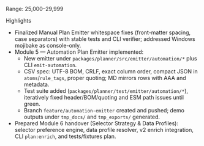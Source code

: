 Range: 25,000–29,999

Highlights

- Finalized Manual Plan Emitter whitespace fixes (front-matter spacing, case separators) with stable tests and CLI verifier; addressed Windows mojibake as console-only.
- Module 5 — Automation Plan Emitter implemented:
  - New emitter under `packages/planner/src/emitter/automation/*` plus CLI `emit-automation`.
  - CSV spec: UTF-8 BOM, CRLF, exact column order, compact JSON in `atoms`/`rule_tags`, proper quoting; MD mirrors rows with AAA and metadata.
  - Test suite added (`packages/planner/test/emitter/automation/*`), iteratively fixed header/BOM/quoting and ESM path issues until green.
  - Branch `feature/automation-emitter` created and pushed; demo outputs under `tmp_docs/` and `tmp_exports/` generated.
- Prepared Module 6 handover (Selector Strategy & Data Profiles): selector preference engine, data profile resolver, v2 enrich integration, CLI `plan:enrich`, and tests/fixtures plan.


